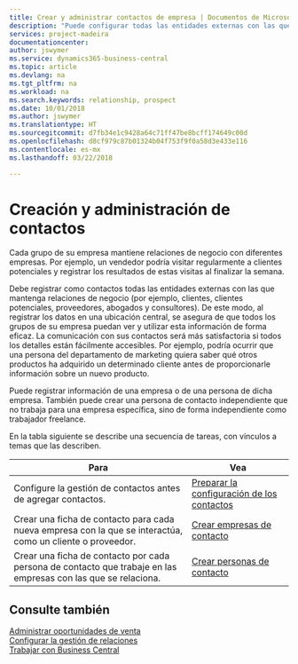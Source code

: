```yaml
---
title: Crear y administrar contactos de empresa | Documentos de Microsoft
description: "Puede configurar todas las entidades externas con las que mantenga una relación de negocio (por ejemplo clientes potenciales, clientes, proveedores y consultores) como contactos."
services: project-madeira
documentationcenter: 
author: jswymer
ms.service: dynamics365-business-central
ms.topic: article
ms.devlang: na
ms.tgt_pltfrm: na
ms.workload: na
ms.search.keywords: relationship, prospect
ms.date: 10/01/2018
ms.author: jswymer
ms.translationtype: HT
ms.sourcegitcommit: d7fb34e1c9428a64c71ff47be8bcff174649c00d
ms.openlocfilehash: d8cf979c87b01324b04f753f9f0a58d3e433e116
ms.contentlocale: es-mx
ms.lasthandoff: 03/22/2018

---
```

# <a name="creating-and-managing-contacts"></a>Creación y administración de contactos
Cada grupo de su empresa mantiene relaciones de negocio con diferentes empresas. Por ejemplo, un vendedor podría visitar regularmente a clientes potenciales y registrar los resultados de estas visitas al finalizar la semana.

Debe registrar como contactos todas las entidades externas con las que mantenga relaciones de negocio (por ejemplo, clientes, clientes potenciales, proveedores, abogados y consultores). De este modo, al registrar los datos en una ubicación central, se asegura de que todos los grupos de su empresa puedan ver y utilizar esta información de forma eficaz. La comunicación con sus contactos será más satisfactoria si todos los detalles están fácilmente accesibles. Por ejemplo, podría ocurrir que una persona del departamento de marketing quiera saber qué otros productos ha adquirido un determinado cliente antes de proporcionarle información sobre un nuevo producto.

Puede registrar información de una empresa o de una persona de dicha empresa. También puede crear una persona de contacto independiente que no trabaja para una empresa específica, sino de forma independiente como trabajador freelance.

En la tabla siguiente se describe una secuencia de tareas, con vínculos a temas que las describen.

| Para | Vea |
| --- | --- |
| Configure la gestión de contactos antes de agregar contactos. |[Preparar la configuración de los contactos](marketing-setup-contacts.md) |
| Crear una ficha de contacto para cada nueva empresa con la que se interactúa, como un cliente o proveedor. |[Crear empresas de contacto](marketing-create-contact-companies.md) |
| Crear una ficha de contacto por cada persona de contacto que trabaje en las empresas con las que se relaciona. |[Crear personas de contacto](marketing-create-contact-persons.md) |

## <a name="see-also"></a>Consulte también
[Administrar oportunidades de venta](marketing-manage-sales-opportunities.md)  
[Configurar la gestión de relaciones](marketing-setup-marketing.md)  
[Trabajar con Business Central](ui-work-product.md)  

